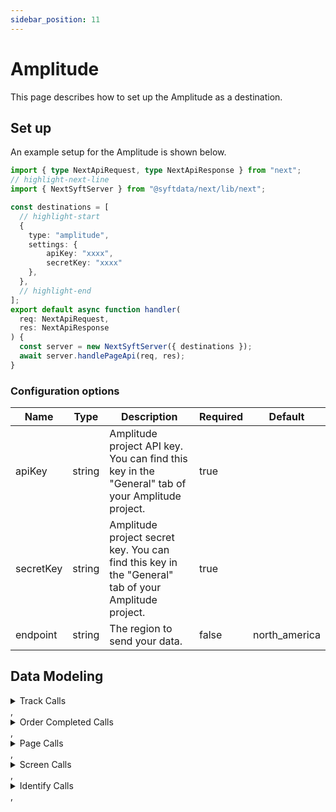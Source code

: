 ```yaml
---
sidebar_position: 11
---
```

# Amplitude

This page describes how to set up the Amplitude as a destination.

## Set up
An example setup for the Amplitude is shown below.

```ts title="src/pages/api/syft.ts"
import { type NextApiRequest, type NextApiResponse } from "next";
// highlight-next-line
import { NextSyftServer } from "@syftdata/next/lib/next";

const destinations = [
  // highlight-start
  {
    type: "amplitude",
    settings: {
        apiKey: "xxxx",
        secretKey: "xxxx"
    },
  },
  // highlight-end
];
export default async function handler(
  req: NextApiRequest,
  res: NextApiResponse
) {
  const server = new NextSyftServer({ destinations });
  await server.handlePageApi(req, res);
}
```

### Configuration options

| Name                 | Type           | Description     | Required | Default         |
| -------------------- | -------------- | --------------- | -------- | --------------- |
| apiKey | string | Amplitude project API key. You can find this key in the "General" tab of your Amplitude project. | true |  |
| secretKey | string | Amplitude project secret key. You can find this key in the "General" tab of your Amplitude project. | true |  |
| endpoint | string | The region to send your data. | false | north_america | 


## Data Modeling
<details>
<summary>Track Calls</summary>

#### Log Event V2
Send an event to Amplitude

#### Matched events
type = "track" and event != "Order Completed"

#### Data Mapping
| Name                 | Type          | Description     | Default   |
| -------------------- | -------------- | -------------- | --------- |
| user_id | string | A readable ID specified by you. Must have a minimum length of 5 characters. Required unless device ID is present. **Note:** If you send a request with a user ID that is not in the Amplitude system yet, then the user tied to that ID will not be marked new until their first event. | (<br/>  "@path": "$.userId"<br/>) |
| device_id | string | A device-specific identifier, such as the Identifier for Vendor on iOS. Required unless user ID is present. If a device ID is not sent with the event, it will be set to a hashed version of the user ID. | (<br/>  "@if": (<br/>    "exists": (<br/>      "@path": "$.context.device.id"<br/>    ),<br/>    "then": (<br/>      "@path": "$.context.device.id"<br/>    ),<br/>    "else": (<br/>      "@path": "$.anonymousId"<br/>    )<br/>  )<br/>) |
| event_type | string | A unique identifier for your event. | (<br/>  "@path": "$.event"<br/>) |
| session_id | datetime | The start time of the session, necessary if you want to associate events with a particular system. To use automatic Amplitude session tracking in browsers, enable Analytics 2.0 on your connected source. | (<br/>  "@path": "$.integrations.Actions Amplitude.session_id"<br/>) |
| time | datetime | The timestamp of the event. If time is not sent with the event, it will be set to the request upload time. | (<br/>  "@path": "$.timestamp"<br/>) |
| event_properties | object | An object of key-value pairs that represent additional data to be sent along with the event. You can store property values in an array, but note that Amplitude only supports one-dimensional arrays. Date values are transformed into string values. Object depth may not exceed 40 layers. | (<br/>  "@path": "$.properties"<br/>) |
| user_properties | object | An object of key-value pairs that represent additional data tied to the user. You can store property values in an array, but note that Amplitude only supports one-dimensional arrays. Date values are transformed into string values. Object depth may not exceed 40 layers. | (<br/>  "@path": "$.traits"<br/>) |
| app_version | string | The current version of your application. | (<br/>  "@path": "$.context.app.version"<br/>) |
| platform | string | Platform of the device. | (<br/>  "@path": "$.context.device.type"<br/>) |
| os_name | string | The name of the mobile operating system or browser that the user is using. | (<br/>  "@path": "$.context.os.name"<br/>) |
| os_version | string | The version of the mobile operating system or browser the user is using. | (<br/>  "@path": "$.context.os.version"<br/>) |
| device_brand | string | The device brand that the user is using. | (<br/>  "@path": "$.context.device.brand"<br/>) |
| device_manufacturer | string | The device manufacturer that the user is using. | (<br/>  "@path": "$.context.device.manufacturer"<br/>) |
| device_model | string | The device model that the user is using. | (<br/>  "@path": "$.context.device.model"<br/>) |
| carrier | string | The carrier that the user is using. | (<br/>  "@path": "$.context.network.carrier"<br/>) |
| country | string | The current country of the user. | (<br/>  "@path": "$.context.location.country"<br/>) |
| region | string | The current region of the user. | (<br/>  "@path": "$.context.location.region"<br/>) |
| city | string | The current city of the user. | (<br/>  "@path": "$.context.location.city"<br/>) |
| language | string | The language set by the user. | (<br/>  "@path": "$.context.locale"<br/>) |
| price | number | The price of the item purchased. Required for revenue data if the revenue field is not sent. You can use negative values to indicate refunds. | (<br/>  "@path": "$.properties.price"<br/>) |
| quantity | integer | The quantity of the item purchased. Defaults to 1 if not specified. | (<br/>  "@path": "$.properties.quantity"<br/>) |
| revenue | number | Revenue = price * quantity. If you send all 3 fields of price, quantity, and revenue, then (price * quantity) will be used as the revenue value. You can use negative values to indicate refunds. **Note:** You will need to explicitly set this if you are using the Amplitude in cloud-mode. | (<br/>  "@path": "$.properties.revenue"<br/>) |
| productId | string | An identifier for the item purchased. You must send a price and quantity or revenue with this field. | (<br/>  "@path": "$.properties.productId"<br/>) |
| revenueType | string | The type of revenue for the item purchased. You must send a price and quantity or revenue with this field. | (<br/>  "@path": "$.properties.revenueType"<br/>) |
| location_lat | number | The current Latitude of the user. | (<br/>  "@path": "$.context.location.latitude"<br/>) |
| location_lng | number | The current Longitude of the user. | (<br/>  "@path": "$.context.location.longitude"<br/>) |
| ip | string | The IP address of the user. Use "$remote" to use the IP address on the upload request. Amplitude will use the IP address to reverse lookup a user's location (city, country, region, and DMA). Amplitude has the ability to drop the location and IP address from events once it reaches our servers. You can submit a request to Amplitude's platform specialist team here to configure this for you. | (<br/>  "@path": "$.context.ip"<br/>) |
| idfa | string | Identifier for Advertiser. _(iOS)_ | (<br/>  "@if": (<br/>    "exists": (<br/>      "@path": "$.context.device.advertisingId"<br/>    ),<br/>    "then": (<br/>      "@path": "$.context.device.advertisingId"<br/>    ),<br/>    "else": (<br/>      "@path": "$.context.device.idfa"<br/>    )<br/>  )<br/>) |
| idfv | string | Identifier for Vendor. _(iOS)_ | (<br/>  "@path": "$.context.device.id"<br/>) |
| adid | string | Google Play Services advertising ID. _(Android)_ | (<br/>  "@if": (<br/>    "exists": (<br/>      "@path": "$.context.device.advertisingId"<br/>    ),<br/>    "then": (<br/>      "@path": "$.context.device.advertisingId"<br/>    ),<br/>    "else": (<br/>      "@path": "$.context.device.idfa"<br/>    )<br/>  )<br/>) |
| library | string | The name of the library that generated the event. | (<br/>  "@path": "$.context.library.name"<br/>) |
| products | object | The list of products purchased. | (<br/>  "@arrayPath": [<br/>    "$.properties.products",<br/>    (<br/>      "price": (<br/>        "@path": "price"<br/>      ),<br/>      "revenue": (<br/>        "@path": "revenue"<br/>      ),<br/>      "quantity": (<br/>        "@path": "quantity"<br/>      ),<br/>      "productId": (<br/>        "@path": "productId"<br/>      ),<br/>      "revenueType": (<br/>        "@path": "revenueType"<br/>      )<br/>    )<br/>  ]<br/>) |
| setOnce | object | The following fields will be set only once per session when using AJS2 as the source. | (<br/>  "initial_referrer": (<br/>    "@path": "$.context.page.referrer"<br/>  ),<br/>  "initial_utm_source": (<br/>    "@path": "$.context.campaign.source"<br/>  ),<br/>  "initial_utm_medium": (<br/>    "@path": "$.context.campaign.medium"<br/>  ),<br/>  "initial_utm_campaign": (<br/>    "@path": "$.context.campaign.name"<br/>  ),<br/>  "initial_utm_term": (<br/>    "@path": "$.context.campaign.term"<br/>  ),<br/>  "initial_utm_content": (<br/>    "@path": "$.context.campaign.content"<br/>  )<br/>) |
| setAlways | object | The following fields will be set every session when using AJS2 as the source. | (<br/>  "referrer": (<br/>    "@path": "$.context.page.referrer"<br/>  ),<br/>  "utm_source": (<br/>    "@path": "$.context.campaign.source"<br/>  ),<br/>  "utm_medium": (<br/>    "@path": "$.context.campaign.medium"<br/>  ),<br/>  "utm_campaign": (<br/>    "@path": "$.context.campaign.name"<br/>  ),<br/>  "utm_term": (<br/>    "@path": "$.context.campaign.term"<br/>  ),<br/>  "utm_content": (<br/>    "@path": "$.context.campaign.content"<br/>  )<br/>) |
| use_batch_endpoint | boolean | If true, events are sent to Amplitude's `batch` endpoint rather than their `httpapi` events endpoint. Enabling this setting may help reduce 429s – or throttling errors – from Amplitude. More information about Amplitude's throttling is available in [their docs](https://developers.amplitude.com/docs/batch-event-upload-api#429s-in-depth). | false |
| userAgent | string | The user agent of the device sending the event. | (<br/>  "@path": "$.context.userAgent"<br/>) |
| userAgentParsing | boolean | Enabling this setting will set the Device manufacturer, Device Model and OS Name properties based on the user agent string provided in the userAgent field. | true |
</details>
,<details>
<summary>Order Completed Calls</summary>

#### Log Purchase
Send an event to Amplitude.

#### Matched events
type = "track" and event = "Order Completed"

#### Data Mapping
| Name                 | Type          | Description     | Default   |
| -------------------- | -------------- | -------------- | --------- |
| trackRevenuePerProduct | boolean | When enabled, track revenue with each product within the event. When disabled, track total revenue once for the event. | false |
| user_id | string | A readable ID specified by you. Must have a minimum length of 5 characters. Required unless device ID is present. **Note:** If you send a request with a user ID that is not in the Amplitude system yet, then the user tied to that ID will not be marked new until their first event. | (<br/>  "@path": "$.userId"<br/>) |
| device_id | string | A device-specific identifier, such as the Identifier for Vendor on iOS. Required unless user ID is present. If a device ID is not sent with the event, it will be set to a hashed version of the user ID. | (<br/>  "@if": (<br/>    "exists": (<br/>      "@path": "$.context.device.id"<br/>    ),<br/>    "then": (<br/>      "@path": "$.context.device.id"<br/>    ),<br/>    "else": (<br/>      "@path": "$.anonymousId"<br/>    )<br/>  )<br/>) |
| event_type | string | A unique identifier for your event. | (<br/>  "@path": "$.event"<br/>) |
| session_id | datetime | The start time of the session, necessary if you want to associate events with a particular system. To use automatic Amplitude session tracking in browsers, enable Analytics 2.0 on your connected source. | (<br/>  "@path": "$.integrations.Actions Amplitude.session_id"<br/>) |
| time | datetime | The timestamp of the event. If time is not sent with the event, it will be set to the request upload time. | (<br/>  "@path": "$.timestamp"<br/>) |
| event_properties | object | An object of key-value pairs that represent additional data to be sent along with the event. You can store property values in an array, but note that Amplitude only supports one-dimensional arrays. Date values are transformed into string values. Object depth may not exceed 40 layers. | (<br/>  "@path": "$.properties"<br/>) |
| user_properties | object | An object of key-value pairs that represent additional data tied to the user. You can store property values in an array, but note that Amplitude only supports one-dimensional arrays. Date values are transformed into string values. Object depth may not exceed 40 layers. | (<br/>  "@path": "$.traits"<br/>) |
| app_version | string | The current version of your application. | (<br/>  "@path": "$.context.app.version"<br/>) |
| platform | string | Platform of the device. | (<br/>  "@path": "$.context.device.type"<br/>) |
| os_name | string | The name of the mobile operating system or browser that the user is using. | (<br/>  "@path": "$.context.os.name"<br/>) |
| os_version | string | The version of the mobile operating system or browser the user is using. | (<br/>  "@path": "$.context.os.version"<br/>) |
| device_brand | string | The device brand that the user is using. | (<br/>  "@path": "$.context.device.brand"<br/>) |
| device_manufacturer | string | The device manufacturer that the user is using. | (<br/>  "@path": "$.context.device.manufacturer"<br/>) |
| device_model | string | The device model that the user is using. | (<br/>  "@path": "$.context.device.model"<br/>) |
| carrier | string | The carrier that the user is using. | (<br/>  "@path": "$.context.network.carrier"<br/>) |
| country | string | The current country of the user. | (<br/>  "@path": "$.context.location.country"<br/>) |
| region | string | The current region of the user. | (<br/>  "@path": "$.context.location.region"<br/>) |
| city | string | The current city of the user. | (<br/>  "@path": "$.context.location.city"<br/>) |
| language | string | The language set by the user. | (<br/>  "@path": "$.context.locale"<br/>) |
| price | number | The price of the item purchased. Required for revenue data if the revenue field is not sent. You can use negative values to indicate refunds. | (<br/>  "@path": "$.properties.price"<br/>) |
| quantity | integer | The quantity of the item purchased. Defaults to 1 if not specified. | (<br/>  "@path": "$.properties.quantity"<br/>) |
| revenue | number | Revenue = price * quantity. If you send all 3 fields of price, quantity, and revenue, then (price * quantity) will be used as the revenue value. You can use negative values to indicate refunds. **Note:** You will need to explicitly set this if you are using the Amplitude in cloud-mode. | (<br/>  "@path": "$.properties.revenue"<br/>) |
| productId | string | An identifier for the item purchased. You must send a price and quantity or revenue with this field. | (<br/>  "@path": "$.properties.productId"<br/>) |
| revenueType | string | The type of revenue for the item purchased. You must send a price and quantity or revenue with this field. | (<br/>  "@path": "$.properties.revenueType"<br/>) |
| location_lat | number | The current Latitude of the user. | (<br/>  "@path": "$.context.location.latitude"<br/>) |
| location_lng | number | The current Longitude of the user. | (<br/>  "@path": "$.context.location.longitude"<br/>) |
| ip | string | The IP address of the user. Use "$remote" to use the IP address on the upload request. Amplitude will use the IP address to reverse lookup a user's location (city, country, region, and DMA). Amplitude has the ability to drop the location and IP address from events once it reaches our servers. You can submit a request to Amplitude's platform specialist team here to configure this for you. | (<br/>  "@path": "$.context.ip"<br/>) |
| idfa | string | Identifier for Advertiser. _(iOS)_ | (<br/>  "@if": (<br/>    "exists": (<br/>      "@path": "$.context.device.advertisingId"<br/>    ),<br/>    "then": (<br/>      "@path": "$.context.device.advertisingId"<br/>    ),<br/>    "else": (<br/>      "@path": "$.context.device.idfa"<br/>    )<br/>  )<br/>) |
| idfv | string | Identifier for Vendor. _(iOS)_ | (<br/>  "@path": "$.context.device.id"<br/>) |
| adid | string | Google Play Services advertising ID. _(Android)_ | (<br/>  "@if": (<br/>    "exists": (<br/>      "@path": "$.context.device.advertisingId"<br/>    ),<br/>    "then": (<br/>      "@path": "$.context.device.advertisingId"<br/>    ),<br/>    "else": (<br/>      "@path": "$.context.device.idfa"<br/>    )<br/>  )<br/>) |
| library | string | The name of the library that generated the event. | (<br/>  "@path": "$.context.library.name"<br/>) |
| products | object | The list of products purchased. | (<br/>  "@arrayPath": [<br/>    "$.properties.products",<br/>    (<br/>      "price": (<br/>        "@path": "price"<br/>      ),<br/>      "revenue": (<br/>        "@path": "revenue"<br/>      ),<br/>      "quantity": (<br/>        "@path": "quantity"<br/>      ),<br/>      "productId": (<br/>        "@path": "productId"<br/>      ),<br/>      "revenueType": (<br/>        "@path": "revenueType"<br/>      )<br/>    )<br/>  ]<br/>) |
| use_batch_endpoint | boolean | If true, events are sent to Amplitude's `batch` endpoint rather than their `httpapi` events endpoint. Enabling this setting may help reduce 429s – or throttling errors – from Amplitude. More information about Amplitude's throttling is available in [their docs](https://developers.amplitude.com/docs/batch-event-upload-api#429s-in-depth). | false |
| userAgent | string | The user agent of the device sending the event. | (<br/>  "@path": "$.context.userAgent"<br/>) |
| userAgentParsing | boolean | Enabling this setting will set the Device manufacturer, Device Model and OS Name properties based on the user agent string provided in the userAgent field | true |
| utm_properties | object | UTM Tracking Properties | (<br/>  "utm_source": (<br/>    "@path": "$.context.campaign.source"<br/>  ),<br/>  "utm_medium": (<br/>    "@path": "$.context.campaign.medium"<br/>  ),<br/>  "utm_campaign": (<br/>    "@path": "$.context.campaign.name"<br/>  ),<br/>  "utm_term": (<br/>    "@path": "$.context.campaign.term"<br/>  ),<br/>  "utm_content": (<br/>    "@path": "$.context.campaign.content"<br/>  )<br/>) |
| referrer | string | The referrer of the web request. Sent to Amplitude as both last touch “referrer” and first touch “initial_referrer” | (<br/>  "@path": "$.context.page.referrer"<br/>) |
</details>
,<details>
<summary>Page Calls</summary>

#### Log Event V2
Send an event to Amplitude

#### Matched events
type = "page"

#### Data Mapping
| Name                 | Type          | Description     | Default   |
| -------------------- | -------------- | -------------- | --------- |
| user_id | string | A readable ID specified by you. Must have a minimum length of 5 characters. Required unless device ID is present. **Note:** If you send a request with a user ID that is not in the Amplitude system yet, then the user tied to that ID will not be marked new until their first event. | (<br/>  "@path": "$.userId"<br/>) |
| device_id | string | A device-specific identifier, such as the Identifier for Vendor on iOS. Required unless user ID is present. If a device ID is not sent with the event, it will be set to a hashed version of the user ID. | (<br/>  "@if": (<br/>    "exists": (<br/>      "@path": "$.context.device.id"<br/>    ),<br/>    "then": (<br/>      "@path": "$.context.device.id"<br/>    ),<br/>    "else": (<br/>      "@path": "$.anonymousId"<br/>    )<br/>  )<br/>) |
| event_type | string | A unique identifier for your event. | (<br/>  "@template": "Viewed ((name))"<br/>) |
| session_id | datetime | The start time of the session, necessary if you want to associate events with a particular system. To use automatic Amplitude session tracking in browsers, enable Analytics 2.0 on your connected source. | (<br/>  "@path": "$.integrations.Actions Amplitude.session_id"<br/>) |
| time | datetime | The timestamp of the event. If time is not sent with the event, it will be set to the request upload time. | (<br/>  "@path": "$.timestamp"<br/>) |
| event_properties | object | An object of key-value pairs that represent additional data to be sent along with the event. You can store property values in an array, but note that Amplitude only supports one-dimensional arrays. Date values are transformed into string values. Object depth may not exceed 40 layers. | (<br/>  "@path": "$.properties"<br/>) |
| user_properties | object | An object of key-value pairs that represent additional data tied to the user. You can store property values in an array, but note that Amplitude only supports one-dimensional arrays. Date values are transformed into string values. Object depth may not exceed 40 layers. | (<br/>  "@path": "$.traits"<br/>) |
| app_version | string | The current version of your application. | (<br/>  "@path": "$.context.app.version"<br/>) |
| platform | string | Platform of the device. | (<br/>  "@path": "$.context.device.type"<br/>) |
| os_name | string | The name of the mobile operating system or browser that the user is using. | (<br/>  "@path": "$.context.os.name"<br/>) |
| os_version | string | The version of the mobile operating system or browser the user is using. | (<br/>  "@path": "$.context.os.version"<br/>) |
| device_brand | string | The device brand that the user is using. | (<br/>  "@path": "$.context.device.brand"<br/>) |
| device_manufacturer | string | The device manufacturer that the user is using. | (<br/>  "@path": "$.context.device.manufacturer"<br/>) |
| device_model | string | The device model that the user is using. | (<br/>  "@path": "$.context.device.model"<br/>) |
| carrier | string | The carrier that the user is using. | (<br/>  "@path": "$.context.network.carrier"<br/>) |
| country | string | The current country of the user. | (<br/>  "@path": "$.context.location.country"<br/>) |
| region | string | The current region of the user. | (<br/>  "@path": "$.context.location.region"<br/>) |
| city | string | The current city of the user. | (<br/>  "@path": "$.context.location.city"<br/>) |
| language | string | The language set by the user. | (<br/>  "@path": "$.context.locale"<br/>) |
| price | number | The price of the item purchased. Required for revenue data if the revenue field is not sent. You can use negative values to indicate refunds. | (<br/>  "@path": "$.properties.price"<br/>) |
| quantity | integer | The quantity of the item purchased. Defaults to 1 if not specified. | (<br/>  "@path": "$.properties.quantity"<br/>) |
| revenue | number | Revenue = price * quantity. If you send all 3 fields of price, quantity, and revenue, then (price * quantity) will be used as the revenue value. You can use negative values to indicate refunds. **Note:** You will need to explicitly set this if you are using the Amplitude in cloud-mode. | (<br/>  "@path": "$.properties.revenue"<br/>) |
| productId | string | An identifier for the item purchased. You must send a price and quantity or revenue with this field. | (<br/>  "@path": "$.properties.productId"<br/>) |
| revenueType | string | The type of revenue for the item purchased. You must send a price and quantity or revenue with this field. | (<br/>  "@path": "$.properties.revenueType"<br/>) |
| location_lat | number | The current Latitude of the user. | (<br/>  "@path": "$.context.location.latitude"<br/>) |
| location_lng | number | The current Longitude of the user. | (<br/>  "@path": "$.context.location.longitude"<br/>) |
| ip | string | The IP address of the user. Use "$remote" to use the IP address on the upload request. Amplitude will use the IP address to reverse lookup a user's location (city, country, region, and DMA). Amplitude has the ability to drop the location and IP address from events once it reaches our servers. You can submit a request to Amplitude's platform specialist team here to configure this for you. | (<br/>  "@path": "$.context.ip"<br/>) |
| idfa | string | Identifier for Advertiser. _(iOS)_ | (<br/>  "@if": (<br/>    "exists": (<br/>      "@path": "$.context.device.advertisingId"<br/>    ),<br/>    "then": (<br/>      "@path": "$.context.device.advertisingId"<br/>    ),<br/>    "else": (<br/>      "@path": "$.context.device.idfa"<br/>    )<br/>  )<br/>) |
| idfv | string | Identifier for Vendor. _(iOS)_ | (<br/>  "@path": "$.context.device.id"<br/>) |
| adid | string | Google Play Services advertising ID. _(Android)_ | (<br/>  "@if": (<br/>    "exists": (<br/>      "@path": "$.context.device.advertisingId"<br/>    ),<br/>    "then": (<br/>      "@path": "$.context.device.advertisingId"<br/>    ),<br/>    "else": (<br/>      "@path": "$.context.device.idfa"<br/>    )<br/>  )<br/>) |
| library | string | The name of the library that generated the event. | (<br/>  "@path": "$.context.library.name"<br/>) |
| products | object | The list of products purchased. | (<br/>  "@arrayPath": [<br/>    "$.properties.products",<br/>    (<br/>      "price": (<br/>        "@path": "price"<br/>      ),<br/>      "revenue": (<br/>        "@path": "revenue"<br/>      ),<br/>      "quantity": (<br/>        "@path": "quantity"<br/>      ),<br/>      "productId": (<br/>        "@path": "productId"<br/>      ),<br/>      "revenueType": (<br/>        "@path": "revenueType"<br/>      )<br/>    )<br/>  ]<br/>) |
| setOnce | object | The following fields will be set only once per session when using AJS2 as the source. | (<br/>  "initial_referrer": (<br/>    "@path": "$.context.page.referrer"<br/>  ),<br/>  "initial_utm_source": (<br/>    "@path": "$.context.campaign.source"<br/>  ),<br/>  "initial_utm_medium": (<br/>    "@path": "$.context.campaign.medium"<br/>  ),<br/>  "initial_utm_campaign": (<br/>    "@path": "$.context.campaign.name"<br/>  ),<br/>  "initial_utm_term": (<br/>    "@path": "$.context.campaign.term"<br/>  ),<br/>  "initial_utm_content": (<br/>    "@path": "$.context.campaign.content"<br/>  )<br/>) |
| setAlways | object | The following fields will be set every session when using AJS2 as the source. | (<br/>  "referrer": (<br/>    "@path": "$.context.page.referrer"<br/>  ),<br/>  "utm_source": (<br/>    "@path": "$.context.campaign.source"<br/>  ),<br/>  "utm_medium": (<br/>    "@path": "$.context.campaign.medium"<br/>  ),<br/>  "utm_campaign": (<br/>    "@path": "$.context.campaign.name"<br/>  ),<br/>  "utm_term": (<br/>    "@path": "$.context.campaign.term"<br/>  ),<br/>  "utm_content": (<br/>    "@path": "$.context.campaign.content"<br/>  )<br/>) |
| use_batch_endpoint | boolean | If true, events are sent to Amplitude's `batch` endpoint rather than their `httpapi` events endpoint. Enabling this setting may help reduce 429s – or throttling errors – from Amplitude. More information about Amplitude's throttling is available in [their docs](https://developers.amplitude.com/docs/batch-event-upload-api#429s-in-depth). | false |
| userAgent | string | The user agent of the device sending the event. | (<br/>  "@path": "$.context.userAgent"<br/>) |
| userAgentParsing | boolean | Enabling this setting will set the Device manufacturer, Device Model and OS Name properties based on the user agent string provided in the userAgent field. | true |
</details>
,<details>
<summary>Screen Calls</summary>

#### Log Event V2
Send an event to Amplitude

#### Matched events
type = "screen"

#### Data Mapping
| Name                 | Type          | Description     | Default   |
| -------------------- | -------------- | -------------- | --------- |
| user_id | string | A readable ID specified by you. Must have a minimum length of 5 characters. Required unless device ID is present. **Note:** If you send a request with a user ID that is not in the Amplitude system yet, then the user tied to that ID will not be marked new until their first event. | (<br/>  "@path": "$.userId"<br/>) |
| device_id | string | A device-specific identifier, such as the Identifier for Vendor on iOS. Required unless user ID is present. If a device ID is not sent with the event, it will be set to a hashed version of the user ID. | (<br/>  "@if": (<br/>    "exists": (<br/>      "@path": "$.context.device.id"<br/>    ),<br/>    "then": (<br/>      "@path": "$.context.device.id"<br/>    ),<br/>    "else": (<br/>      "@path": "$.anonymousId"<br/>    )<br/>  )<br/>) |
| event_type | string | A unique identifier for your event. | (<br/>  "@template": "Viewed ((name))"<br/>) |
| session_id | datetime | The start time of the session, necessary if you want to associate events with a particular system. To use automatic Amplitude session tracking in browsers, enable Analytics 2.0 on your connected source. | (<br/>  "@path": "$.integrations.Actions Amplitude.session_id"<br/>) |
| time | datetime | The timestamp of the event. If time is not sent with the event, it will be set to the request upload time. | (<br/>  "@path": "$.timestamp"<br/>) |
| event_properties | object | An object of key-value pairs that represent additional data to be sent along with the event. You can store property values in an array, but note that Amplitude only supports one-dimensional arrays. Date values are transformed into string values. Object depth may not exceed 40 layers. | (<br/>  "@path": "$.properties"<br/>) |
| user_properties | object | An object of key-value pairs that represent additional data tied to the user. You can store property values in an array, but note that Amplitude only supports one-dimensional arrays. Date values are transformed into string values. Object depth may not exceed 40 layers. | (<br/>  "@path": "$.traits"<br/>) |
| app_version | string | The current version of your application. | (<br/>  "@path": "$.context.app.version"<br/>) |
| platform | string | Platform of the device. | (<br/>  "@path": "$.context.device.type"<br/>) |
| os_name | string | The name of the mobile operating system or browser that the user is using. | (<br/>  "@path": "$.context.os.name"<br/>) |
| os_version | string | The version of the mobile operating system or browser the user is using. | (<br/>  "@path": "$.context.os.version"<br/>) |
| device_brand | string | The device brand that the user is using. | (<br/>  "@path": "$.context.device.brand"<br/>) |
| device_manufacturer | string | The device manufacturer that the user is using. | (<br/>  "@path": "$.context.device.manufacturer"<br/>) |
| device_model | string | The device model that the user is using. | (<br/>  "@path": "$.context.device.model"<br/>) |
| carrier | string | The carrier that the user is using. | (<br/>  "@path": "$.context.network.carrier"<br/>) |
| country | string | The current country of the user. | (<br/>  "@path": "$.context.location.country"<br/>) |
| region | string | The current region of the user. | (<br/>  "@path": "$.context.location.region"<br/>) |
| city | string | The current city of the user. | (<br/>  "@path": "$.context.location.city"<br/>) |
| language | string | The language set by the user. | (<br/>  "@path": "$.context.locale"<br/>) |
| price | number | The price of the item purchased. Required for revenue data if the revenue field is not sent. You can use negative values to indicate refunds. | (<br/>  "@path": "$.properties.price"<br/>) |
| quantity | integer | The quantity of the item purchased. Defaults to 1 if not specified. | (<br/>  "@path": "$.properties.quantity"<br/>) |
| revenue | number | Revenue = price * quantity. If you send all 3 fields of price, quantity, and revenue, then (price * quantity) will be used as the revenue value. You can use negative values to indicate refunds. **Note:** You will need to explicitly set this if you are using the Amplitude in cloud-mode. | (<br/>  "@path": "$.properties.revenue"<br/>) |
| productId | string | An identifier for the item purchased. You must send a price and quantity or revenue with this field. | (<br/>  "@path": "$.properties.productId"<br/>) |
| revenueType | string | The type of revenue for the item purchased. You must send a price and quantity or revenue with this field. | (<br/>  "@path": "$.properties.revenueType"<br/>) |
| location_lat | number | The current Latitude of the user. | (<br/>  "@path": "$.context.location.latitude"<br/>) |
| location_lng | number | The current Longitude of the user. | (<br/>  "@path": "$.context.location.longitude"<br/>) |
| ip | string | The IP address of the user. Use "$remote" to use the IP address on the upload request. Amplitude will use the IP address to reverse lookup a user's location (city, country, region, and DMA). Amplitude has the ability to drop the location and IP address from events once it reaches our servers. You can submit a request to Amplitude's platform specialist team here to configure this for you. | (<br/>  "@path": "$.context.ip"<br/>) |
| idfa | string | Identifier for Advertiser. _(iOS)_ | (<br/>  "@if": (<br/>    "exists": (<br/>      "@path": "$.context.device.advertisingId"<br/>    ),<br/>    "then": (<br/>      "@path": "$.context.device.advertisingId"<br/>    ),<br/>    "else": (<br/>      "@path": "$.context.device.idfa"<br/>    )<br/>  )<br/>) |
| idfv | string | Identifier for Vendor. _(iOS)_ | (<br/>  "@path": "$.context.device.id"<br/>) |
| adid | string | Google Play Services advertising ID. _(Android)_ | (<br/>  "@if": (<br/>    "exists": (<br/>      "@path": "$.context.device.advertisingId"<br/>    ),<br/>    "then": (<br/>      "@path": "$.context.device.advertisingId"<br/>    ),<br/>    "else": (<br/>      "@path": "$.context.device.idfa"<br/>    )<br/>  )<br/>) |
| library | string | The name of the library that generated the event. | (<br/>  "@path": "$.context.library.name"<br/>) |
| products | object | The list of products purchased. | (<br/>  "@arrayPath": [<br/>    "$.properties.products",<br/>    (<br/>      "price": (<br/>        "@path": "price"<br/>      ),<br/>      "revenue": (<br/>        "@path": "revenue"<br/>      ),<br/>      "quantity": (<br/>        "@path": "quantity"<br/>      ),<br/>      "productId": (<br/>        "@path": "productId"<br/>      ),<br/>      "revenueType": (<br/>        "@path": "revenueType"<br/>      )<br/>    )<br/>  ]<br/>) |
| setOnce | object | The following fields will be set only once per session when using AJS2 as the source. | (<br/>  "initial_referrer": (<br/>    "@path": "$.context.page.referrer"<br/>  ),<br/>  "initial_utm_source": (<br/>    "@path": "$.context.campaign.source"<br/>  ),<br/>  "initial_utm_medium": (<br/>    "@path": "$.context.campaign.medium"<br/>  ),<br/>  "initial_utm_campaign": (<br/>    "@path": "$.context.campaign.name"<br/>  ),<br/>  "initial_utm_term": (<br/>    "@path": "$.context.campaign.term"<br/>  ),<br/>  "initial_utm_content": (<br/>    "@path": "$.context.campaign.content"<br/>  )<br/>) |
| setAlways | object | The following fields will be set every session when using AJS2 as the source. | (<br/>  "referrer": (<br/>    "@path": "$.context.page.referrer"<br/>  ),<br/>  "utm_source": (<br/>    "@path": "$.context.campaign.source"<br/>  ),<br/>  "utm_medium": (<br/>    "@path": "$.context.campaign.medium"<br/>  ),<br/>  "utm_campaign": (<br/>    "@path": "$.context.campaign.name"<br/>  ),<br/>  "utm_term": (<br/>    "@path": "$.context.campaign.term"<br/>  ),<br/>  "utm_content": (<br/>    "@path": "$.context.campaign.content"<br/>  )<br/>) |
| use_batch_endpoint | boolean | If true, events are sent to Amplitude's `batch` endpoint rather than their `httpapi` events endpoint. Enabling this setting may help reduce 429s – or throttling errors – from Amplitude. More information about Amplitude's throttling is available in [their docs](https://developers.amplitude.com/docs/batch-event-upload-api#429s-in-depth). | false |
| userAgent | string | The user agent of the device sending the event. | (<br/>  "@path": "$.context.userAgent"<br/>) |
| userAgentParsing | boolean | Enabling this setting will set the Device manufacturer, Device Model and OS Name properties based on the user agent string provided in the userAgent field. | true |
</details>
,<details>
<summary>Identify Calls</summary>

#### Identify User
Set the user ID for a particular device ID or update user properties without sending an event to Amplitude.

#### Matched events
type = "identify"

#### Data Mapping
| Name                 | Type          | Description     | Default   |
| -------------------- | -------------- | -------------- | --------- |
| user_id | string | A UUID (unique user ID) specified by you. **Note:** If you send a request with a user ID that is not in the Amplitude system yet, then the user tied to that ID will not be marked new until their first event. Required unless device ID is present. | (<br/>  "@path": "$.userId"<br/>) |
| device_id | string | A device specific identifier, such as the Identifier for Vendor (IDFV) on iOS. Required unless user ID is present. | (<br/>  "@if": (<br/>    "exists": (<br/>      "@path": "$.context.device.id"<br/>    ),<br/>    "then": (<br/>      "@path": "$.context.device.id"<br/>    ),<br/>    "else": (<br/>      "@path": "$.anonymousId"<br/>    )<br/>  )<br/>) |
| user_properties | object | Additional data tied to the user in Amplitude. Each distinct value will show up as a user segment on the Amplitude dashboard. Object depth may not exceed 40 layers. **Note:** You can store property values in an array and date values are transformed into string values. | (<br/>  "@path": "$.traits"<br/>) |
| app_version | string | Version of the app the user is on. | (<br/>  "@path": "$.context.app.version"<br/>) |
| platform | string | The platform of the user's device. | (<br/>  "@path": "$.context.device.type"<br/>) |
| os_name | string | The mobile operating system or browser of the user's device. | (<br/>  "@path": "$.context.os.name"<br/>) |
| os_version | string | The version of the mobile operating system or browser of the user's device. | (<br/>  "@path": "$.context.os.version"<br/>) |
| device_brand | string | The brand of user's the device. | (<br/>  "@path": "$.context.device.brand"<br/>) |
| device_manufacturer | string | The manufacturer of the user's device. | (<br/>  "@path": "$.context.device.manufacturer"<br/>) |
| device_model | string | The model of the user's device. | (<br/>  "@path": "$.context.device.model"<br/>) |
| carrier | string | The user's mobile carrier. | (<br/>  "@path": "$.context.network.carrier"<br/>) |
| country | string | The country in which the user is located. | (<br/>  "@path": "$.context.location.country"<br/>) |
| region | string | The geographical region in which the user is located. | (<br/>  "@path": "$.context.location.region"<br/>) |
| city | string | The city in which the user is located. | (<br/>  "@path": "$.context.location.city"<br/>) |
| language | string | Language the user has set on their device or browser. | (<br/>  "@path": "$.context.locale"<br/>) |
| userAgent | string | The user agent of the device sending the event. | (<br/>  "@path": "$.context.userAgent"<br/>) |
| userAgentParsing | boolean | Enabling this setting will set the Device manufacturer, Device Model and OS Name properties based on the user agent string provided in the userAgent field | true |
| utm_properties | object | UTM Tracking Properties | (<br/>  "utm_source": (<br/>    "@path": "$.context.campaign.source"<br/>  ),<br/>  "utm_medium": (<br/>    "@path": "$.context.campaign.medium"<br/>  ),<br/>  "utm_campaign": (<br/>    "@path": "$.context.campaign.name"<br/>  ),<br/>  "utm_term": (<br/>    "@path": "$.context.campaign.term"<br/>  ),<br/>  "utm_content": (<br/>    "@path": "$.context.campaign.content"<br/>  )<br/>) |
| referrer | string | The referrer of the web request. Sent to Amplitude as both last touch “referrer” and first touch “initial_referrer” | (<br/>  "@path": "$.context.page.referrer"<br/>) |
| library | string | The name of the library that generated the event. | (<br/>  "@path": "$.context.library.name"<br/>) |
</details>
,

